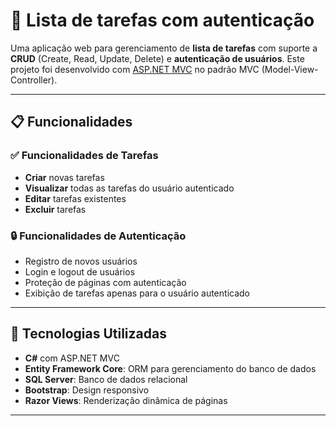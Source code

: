 # 📝 Lista de tarefas com autenticação

Uma aplicação web para gerenciamento de **lista de tarefas** com suporte a **CRUD** (Create, Read, Update, Delete) e **autenticação de usuários**. Este projeto foi desenvolvido com [ASP.NET MVC](https://learn.microsoft.com/en-us/aspnet/core/mvc/) no padrão MVC (Model-View-Controller).

---

## 📋 Funcionalidades

### ✅ Funcionalidades de Tarefas
- **Criar** novas tarefas
- **Visualizar** todas as tarefas do usuário autenticado
- **Editar** tarefas existentes
- **Excluir** tarefas

### 🔒 Funcionalidades de Autenticação
- Registro de novos usuários
- Login e logout de usuários
- Proteção de páginas com autenticação
- Exibição de tarefas apenas para o usuário autenticado

---

## 🚀 Tecnologias Utilizadas
- **C#** com ASP.NET MVC
- **Entity Framework Core**: ORM para gerenciamento do banco de dados
- **SQL Server**: Banco de dados relacional
- **Bootstrap**: Design responsivo
- **Razor Views**: Renderização dinâmica de páginas

---
